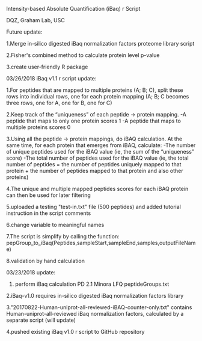 Intensity-based Absolute Quantification (iBaq) r Script	

DQZ, Graham Lab, USC

Future update:

1.Merge in-silico digested iBaq normalization factors proteome library script

2.Fisher's combined method to calculate protein level p-value

3.create user-friendly R package


03/26/2018
iBaq v1.1 r script update:

1.For peptides that are mapped to multiple proteins (A; B; C), split these rows into individual rows, one for each protein mapping (A; B; C becomes three rows, one for A, one for B, one for C)

2.Keep track of the “uniqueness” of each peptide → protein mapping.
    -A peptide that maps to only one protein scores 1
    -A peptide that maps to multiple proteins scores 0

3.Using all the peptide → protein mappings, do iBAQ calculation. At the same time, for each protein that emerges from iBAQ, calculate:
    -The number of unique peptides used for the iBAQ value (ie, the sum of the “uniqueness” score)
    -The total number of peptides used for the iBAQ value (ie, the total number of peptides = the number of peptides uniquely mapped to that protein + the number of peptides mapped to that protein and also other proteins)

4.The unique and multiple mapped peptides scores for each iBAQ protein can then be used for later filtering

5.uploaded a testing "test-in.txt" file (500 peptides) and added tutorial instruction in the script comments

6.change variable to meaningful names 

7.The script is simplify by calling the function: pepGroup_to_iBaq(Peptides,sampleStart,sampleEnd,samples,outputFileName)

8.validation by hand calculation




03/23/2018 update:
1. perform iBaq calculation PD 2.1 Minora LFQ peptideGroups.txt

2.iBaq-v1.0 requires in-silico digested iBaq normalization factors library

3."20170822-Human-uniprot-all-reviewed-iBAQ-counter-only.txt" contains Human-uniprot-all-reviewed iBaq normalization factors, calculated by a separate script (will update)

4.pushed existing iBaq v1.0 r script to GitHub repository



